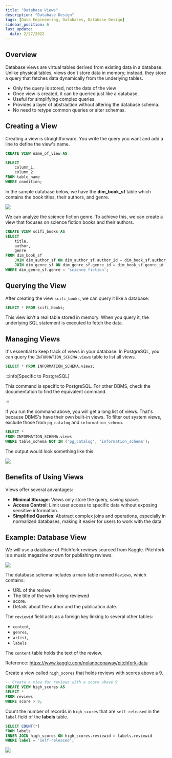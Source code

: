```yaml
---
title: "Database Views"
description: "Database Design"
tags: [Data Engineering, Databases, Database Design]
sidebar_position: 6
last_update:
  date: 2/27/2022
---
```



## Overview

Database views are virtual tables derived from existing data in a database. Unlike physical tables, views don't store data in memory; instead, they store a query that fetches data dynamically from the underlying tables.

- Only the query is stored, not the data of the view 
- Once view is created, it can be queried just like a database.
- Useful for simplifying complex queries.
- Provides a layer of abstraction without altering the database schema.
- No need to retype common queries or alter schemas.

## Creating a View

Creating a view is straightforward. You write the query you want and add a line to define the view's name.

```sql
CREATE VIEW name_of_view AS

SELECT 
    column_1, 
    column_2
FROM table_name
WHERE condition;
```

In the sample database below, we have the **dim_book_sf** table which contains the book titles, their authors, and genre. 

![](/img/docs/creating-a-view-dim-book-sf-examplessss.png)

We can analyze the science fiction genre. To achieve this, we can create a view that focuses on science fiction books and their authors.

```sql
CREATE VIEW scifi_books AS
SELECT 
    title, 
    author,
    genre 
FROM dim_book_sf
    JOIN dim_author_sf ON dim_author_sf.author_id = dim_book_sf.author_id
    JOIN dim_genre_sf ON dim_genre_sf.genre_id = dim_book_sf.genre_id
WHERE dim_genre_sf.genre = 'science fiction';
```

## Querying the View

After creating the view `scifi_books`, we can query it like a database:

```sql
SELECT * FROM scifi_books; 
```

This view isn't a real table stored in memory. When you query it, the underlying SQL statement is executed to fetch the data.

## Managing Views

It's essential to keep track of views in your database. In PostgreSQL, you can query the `INFORMATION_SCHEMA.views` table to list all views. 

```sql
SELECT * FROM INFORMATION_SCHEMA.views;
```

:::info[Specific to PostgreSQL]

This command is specific to PostgreSQL. For other DBMS, check the documentation to find the equivalent command. 

:::

If you run the command above, you will get a long list of views. That's because DBMS's have their own built-in views. To filter out system views, exclude those from `pg_catalog` and `information_schema`.

```sql
SELECT * 
FROM INFORMATION_SCHEMA.views
WHERE table_schema NOT IN ('pg_catalog', 'information_schema'); 
```

The output would look something like this:

![](/img/docs/managing-views-select-all-from-infromation-schema-views.png)

## Benefits of Using Views

Views offer several advantages:

- **Minimal Storage**: Views only store the query, saving space.
- **Access Control**: Limit user access to specific data without exposing sensitive information.
- **Simplified Queries**: Abstract complex joins and operations, especially in normalized databases, making it easier for users to work with the data.


## Example: Database View

We will use a database of Pitchfork reviews sourced from Kaggle. Pitchfork is a music magazine known for publishing reviews. 

<div class='img-center'>

![](/img/docs/database-view-sample-tables-pithfork-from-kaggleeee.png)

</div>

The database schema includes a main table named `Reviews`, which contains:

- URL of the review
- The title of the work being reviewed
- score. 
- Details about the author and the publication date. 

The `reviewid` field acts as a foreign key linking to several other tables: 

- `content`, 
- `genres`, 
- `artist`,  
- `labels`

The `content` table holds the text of the review.

Reference: https://www.kaggle.com/nolanbconaway/pitchfork-data


Create a view called `high_scores` that holds reviews with scores above a 9.

```sql
-- Create a view for reviews with a score above 9
CREATE VIEW high_scores AS
SELECT * 
FROM reviews
WHERE score > 9; 
```

Count the number of records in `high_scores` that are `self-released` in the `label` field of the **labels** table.

```sql
SELECT COUNT(*) 
FROM labels
INNER JOIN high_scores ON high_scores.reviewid = labels.reviewid
WHERE label = 'self-released'; 
```

![](/img/docs/database-view-sample-tables-pithfork-from-kaggleeee-count-number-of-recordsss.png)